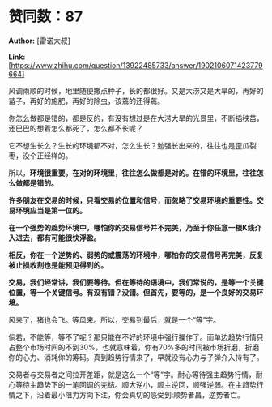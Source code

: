 # 赞同数：87

**Author:** [雷诺大叔]

 **Link:** [https://www.zhihu.com/question/13922485733/answer/1902106071423779664]

风调雨顺的时候，地里随便撒点种子，长的都很好。又是大涝又是大旱的，再好的苗子，再好的施肥，再好的除虫，该蔫的还得蔫。

你怎么做都是错的，都是反的，有没有想过是在大涝大旱的光景里，不断插秧苗，还巴巴的想着怎么都死了，怎么都不长呢？

它不想生长么？生长的环境都不对，怎么生长？勉强长出来的，往往也是歪瓜裂枣，没个正经样的。

所以，**环境很重要。在对的环境里，往往怎么做都是对的。在错的环境里，往往怎么做都是错的。**

**许多朋友在交易的时候，只看交易的位置和信号，而忽略了交易环境的重要性。交易环境应当是第一位的。**

**在一个强势的趋势环境中，哪怕你的交易信号并不完美，乃至于你任意一根K线介入进去，都有可能很快浮盈。**

**相反，你在一个逆势的、弱势的或震荡的环境中，哪怕你的交易信号再完美，反复被止损收割也是能预见得到的。**

**交易，我们经常讲，我们要等待。但在等待的语境中，我们常说的，是等一个关键位置，等一个关键信号。有没有错？没错。但首先，要等的，是一个良好的交易环境。**

风来了，猪也会飞。等风来。所以，交易到最后，就是一个“等”字。

倘若，不能等，等不了呢？那只能在不好的环境中强行操作了。而单边趋势行情只占整个市场时间的不到30%，也就意味着，你有70%多的时间被市场折磨，折磨你的心力、消耗你的筹码。真到趋势行情来了，早就没有心力与子弹介入持有了。

交易者与交易者之间拉开差距，就是这么一个“等”字。耐心等待强主趋势行情，耐心等待主趋势下的一笔回调的完结。顺大逆小，顺主逆回，顺强逆弱。在主趋势行情之下，沿着最小阻力方向下注，你会真切的感受到:顺势者昌，逆势者亡。